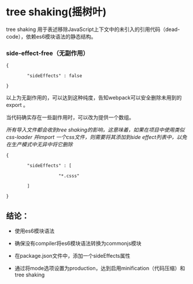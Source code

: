 # tree shaking(摇树叶)

tree shaking 用于表述移除JavaScript上下文中的未引入的引用代码（dead-code），依赖es6模块语法的静态结构。

### side-effect-free（无副作用）

`{`

`        "sideEffects" : false `

`}`

以上为无副作用的，可以达到这种纯度，告知webpack可以安全删除未用到的export 。

当代码确实存在一些副作用时，可以改为提供一个数组。

*所有导入文件都会收到tree shaking的影响，这意味着，如果在项目中使用类似css-loader 并import 一个css文件，则需要将其添加到side effect列表中，以免在生产模式中无异中将它删除*

`{`

`        "sideEffects" : [`

`                    "*.csss"`

`        ] `

`}`



## 结论：

- 使用es6模块语法

- 确保没有compiler将es6模块语法转换为commonjs模块

- 在package.json文件中，添加一个sideEffects属性

- 通过将mode选项设置为production，达到启用minification（代码压缩）和 tree shaking 


